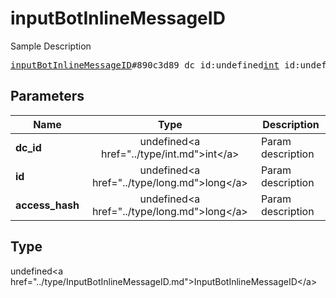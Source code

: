 # inputBotInlineMessageID

Sample Description

<pre>
<a href="../constructor/inputBotInlineMessageID.md">inputBotInlineMessageID</a>#890c3d89 dc_id:undefined<a href="../type/int.md">int</a> id:undefined<a href="../type/long.md">long</a> access_hash:undefined<a href="../type/long.md">long</a> = undefined<a href="../type/InputBotInlineMessageID.md">InputBotInlineMessageID</a>;
</pre>

## Parameters

| Name | Type | Description |
|------|:----:|-------------|
| **dc_id** | undefined&lt;a href=&#34;../type/int.md&#34;&gt;int&lt;/a&gt; | Param description |
| **id** | undefined&lt;a href=&#34;../type/long.md&#34;&gt;long&lt;/a&gt; | Param description |
| **access_hash** | undefined&lt;a href=&#34;../type/long.md&#34;&gt;long&lt;/a&gt; | Param description |

## Type

undefined&lt;a href=&#34;../type/InputBotInlineMessageID.md&#34;&gt;InputBotInlineMessageID&lt;/a&gt;

